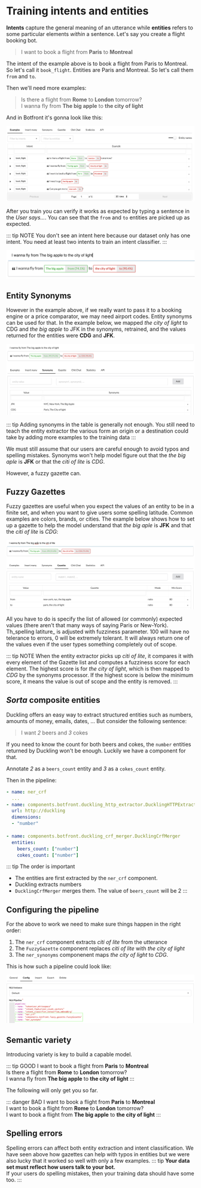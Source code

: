 # Training intents and entities

**Intents** capture the general meaning of an utterance while **entities** refers to some particular elements *within* a sentence. Let's say you create a flight booking bot.

> I want to book a flight from **Paris** to **Montreal**

The intent of the example above is to book a flight from Paris to Montreal. So let's call it `book_flight`. Entities are Paris and Montreal. So let's call them `from` and `to`.

Then we'll need more examples:

> Is there a flight from **Rome** to **London** tomorrow?\
> I wanna fly from **The big apple** to **the city of light**

And in Botfront it's gonna look like this:

![](../../images/nlu_training_11.png)

After you train you can verify it works as expected by typing a sentence in the _User says..._. You can see that the `from` and `to` entities are picked up as expected.

::: tip NOTE
You don't see an intent here because our dataset only has one intent. You need at least two intents to train an intent classifier.
:::

![](../../images/nlu_training_12.png)

## Entity Synonyms

However in the example above, if we really want to pass it to a booking engine or a price comparator, we may need airport codes. Entity synonyms can be used for that. In the example below, we mapped _the city of light_ to CDG and _the big apple_ to JFK in the synonyms, retrained, and the values returned for the entities were **CDG** and **JFK**.

![](../../images/nlu_training_8.png)

::: tip
Adding synonyms in the table is generally not enough. You still need to teach the entity extractor the various form an origin or a destination could take by adding more examples to the training data
:::

We must still assume that our users are careful enough to avoid typos and spelling mistakes. Synonyms won't help model figure out that the _the big aple_ is **JFK** or that the _citi of lite_ is _CDG_. 

However, a fuzzy gazette can.

## Fuzzy Gazettes

Fuzzy gazettes are useful when you expect the values of an entity to be in a finite set, and when you want to give users some spelling latitude. Common examples are colors, brands, or cities. 
The example below shows how to set up a gazette to help the model understand that _the big aple_ is **JFK** and that the _citi of lite_ is _CDG_:

![](../../images/nlu_training_13.png)

All you have to do is specify the list of allowed (or commonly) expected values (there aren't that many ways of saying Paris or New-York). Th_spelling latiture_ is adjusted with fuzziness parameter. 100 will have no telerance to errors, 0 will be extremely tolerant. It will always return one of the values even if the user types something completely out of scope.

::: tip NOTE
When the entity extractor picks up _citi of lite_, it compares it with every element of the Gazette list and computes a fuzziness score for each element. The highest score is for _the city of light_, which is then mapped to _CDG_ by the synonyms processor. If the highest score is below the minimum score, it means the value is out of scope and the entity is removed.
:::

## _Sorta_ composite entities

Duckling offers an easy way to extract structured entities such as numbers, amounts of money, emails, dates, ... But consider the following sentence:

> I want *2* beers and *3* cokes

If you need to know the count for both beers and cokes, the `number` entities returned by Duckling won't be enough. Luckily we have a component for that.

Annotate *2* as a `beers_count` entity and *3* as a `cokes_count` entity.

Then in the pipeline:

```yaml
- name: ner_crf
  ...
- name: components.botfront.duckling_http_extractor.DucklingHTTPExtractor
  url: http://duckling
  dimensions:
  - "number"
  
- name: components.botfront.duckling_crf_merger.DucklingCrfMerger
  entities:
    beers_count: ["number"]
    cokes_count: ["number"]
```

::: tip The order is important
- The entities are first extracted by the `ner_crf` component. 
- Duckling extracts numbers
- `DucklingCrfMerger` merges them. The value of `beers_count` will be 2
:::

## Configuring the pipeline

For the above to work we need to make sure things happen in the right order:

1. The `ner_crf` component extracts _citi of lite_ from the utterance
2. The `FuzzyGazette` component replaces _citi of lite_ with _the city of light_
3. The `ner_synonyms` componenent maps _the city of light_ to _CDG_.

This is how such a pipeline could look like:

![](../../images/nlu_training_14.png)

## Semantic variety

Introducing variety is key to build a capable model.

::: tip GOOD
I want to book a flight from **Paris** to **Montreal**\
Is there a flight from **Rome** to **London** tomorrow?\
I wanna fly from **The big apple** to **the city of light**
:::

The following will only get you so far.

::: danger BAD
I want to book a flight from **Paris** to **Montreal**\
I want to book a flight from **Rome** to **London** tomorrow?\
I want to book a flight from **The big apple** to **the city of light**
:::

## Spelling errors

Spelling errors can affect both entity extraction and intent classification. We have seen above how gazettes can help with typos in entities but we were also lucky that it worked so well with only a few examples.
::: tip
**Your data set must reflect how users talk to your bot.**\
If your users do spelling mistakes, then your training data should have some too.
:::
